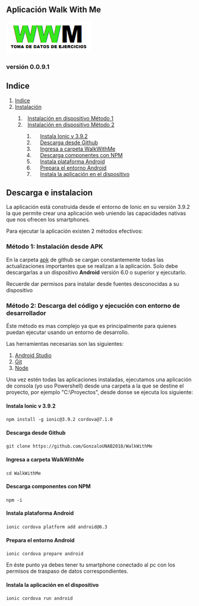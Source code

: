 <article>
    <h1>Aplicación Walk With Me</h1>
    <img src="./src/assets/imgs/logo-kaplan.png" alt="100px">
    <h3>versión 0.0.9.1</h3>
    <h2 id="indice">Indice</h2>
    <ol>
        <li><a href="#indice">Indice</a></li>
        <li><a href="#instalacion">Instalación</a></li>
        <ol>
            <li style="text-indent:10px;"><a href="#one">Instalación en dispositivo Método 1</a></li>
            <li style="text-indent:10px;"><a href="#two">Instalación en dispositivo Método 2</a></li>
            <ol>
                    <li style="text-indent:20px;"><a href="#a">Instala Ionic v 3.9.2</a></li>
                    <li style="text-indent:20px;"><a href="#b">Descarga desde Github</a></li>
                    <li style="text-indent:20px;"><a href="#c">Ingresa a carpeta WalkWithMe</a></li>
                    <li style="text-indent:20px;"><a href="#d">Descarga componentes con NPM</a></li>
                    <li style="text-indent:20px;"><a href="#e">Instala plataforma Android</a></li>
                    <li style="text-indent:20px;"><a href="#f">Prepara el entorno Android</a></li>
                    <li style="text-indent:20px;"><a href="#g">Instala la aplicación en el dispositivo</a></li>
                </ol>
        </ol>
    </ol>
    <h2 id="instalacion">Descarga e instalacion</h2>
    <p>La aplicación está construida desde el entorno de 
        Ionic en su versión 3.9.2 la que permite crear
        una aplicación web uniendo las capacidades nativas 
        que nos ofrecen los smartphones.</p>
    <p>Para ejecutar la aplicación existen 2 métodos efectivos:</p>
    <h3 id="one">Método 1: Instalación desde APK</h3>
    <p>En la carpeta <a href="https://github.com/GonzaloUNAB2018/WalkWithMe/tree/master/apk">apk</a> 
        de github se cargan constantemente todas
        las actualizaciones importantes que se realizan a la aplicación.
        Solo debe descargarlas a un dispositivo <b>Android</b> versión 6.0 o 
        superior y ejecutarlo.</p>
    <p>Recuerde dar permisos para instalar desde fuentes desconocidas a su dispositivo</p>
    <h3 id="two">Método 2: Descarga del código y ejecución con entorno de desarrollador</h3>
    <p>Éste método es mas complejo ya que es principalmente para quienes puedan ejecutar usando
        un entorno de desarrollo.
    </p>
    <p>Las herramientas necesarias son las siguientes:
    </p>
    <ol>
        <li><a href="https://developer.android.com/studio">Android Studio</a></li>
        <li><a href="https://git-scm.com/downloads">Git</a></li>
        <li><a href="https://nodejs.org/es/download/">Node</a></li>
    </ol>
    <p>Una vez estén todas las aplicaciones instaladas, ejecutamos una aplicación de consola
        (yo uso Powershell) desde una carpeta a la que se destine el proyecto, por ejemplo
        "C:\Proyectos", desde donse se ejecuta los siguiente:
    </p>
    <h4 id="a">Instala Ionic v 3.9.2</h4>
    <code>npm install -g ionic@3.9.2 cordova@7.1.0</code>
    <h4 id="b">Descarga desde Github</h4>
    <code>git clone https://github.com/GonzaloUNAB2018/WalkWithMe</code>
    <h4 id="c">Ingresa a carpeta WalkWithMe</h4>
    <code>cd WalkWithMe</code>
    <h4 id="d">Descarga componentes con NPM</h4>
    <code>npm -i</code>
    <h4 id="e">Instala plataforma Android</h4>
    <code>ionic cordova platform add android@6.3</code>
    <h4 id="f">Prepara el entorno Android</h4>
    <code>ionic cordova prepare android</code>
    <p>En éste punto ya debes tener tu smartphone conectado al pc
        con los permisos de traspaso de datos correspondientes.
    </p>
    <h4 id="g">Instala la aplicación en el dispositivo</h4>
    <code>ionic cordova run android</code>
</article>